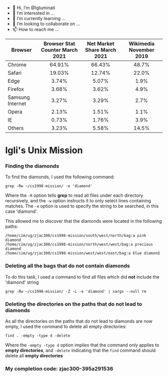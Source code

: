 - 👋 Hi, I’m @Igluminati
- 👀 I’m interested in ...
- 🌱 I’m currently learning ...
- 💞️ I’m looking to collaborate on ...
- 📫 How to reach me ...

<!---
Igluminati/Igluminati is a ✨ special ✨ repository because its `README.md` (this file) appears on your GitHub profile.
You can click the Preview link to take a look at your changes.
--->

| Browser | Browser Stat Counter March 2021 | Net Market Share March 2021 | Wikimedia November 2019 |
| ------- | :-----------------------------: | :-------------------------: | :---------------------: |
| Chrome  | 64.91%                          | 66.43%                      | 48.7%                   |
| Safari  | 19.03%                          | 12.74%                      | 22.0%                   |
| Edge    | 3.74%                           | 5.07%                       | 1.9%                    |
| Firefox | 3.68%                           | 3.62%                       | 4.9%                    |
| Samsung Internet | 3.27%                  | 3.29%                       | 2.7%                    | 
| Opera   | 2.13%                           | 1.51%                       | 1.1%                    |
| IE      | 0.73%                           | 1.76%                       | 3.9%                    |
| Others  | 3.23%                           | 5.58%                       | 14.5%                   |

# Igli's Unix Mission

### Finding the diamonds

To find the diamonds, I used the following command:
```
grep -Rw ~/cs1998-mission/ -e 'diamond'
```
Where the ``-R`` option tells **grep** to read all files under each directory recursively, and the ``-w`` option instructs it to only select lines containing matches. The ``-e`` option is used to specify the string to be searched, in this case 'diamond'.

This allowed me to discover that the diamonds were located in the following paths:
```
/home/cim/ug/zjac300/cs1998-mission/south/west/north/bag:a pink diamond
/home/cim/ug/zjac300/cs1998-mission/north/west/west/bag:a precious diamond
/home/cim/ug/zjac300/cs1998-mission/west/west/east/bag:a blue diamond
```

### Deleting all the bags that do not contain diamonds
To do this task, I used a command to find all files which did **not** include the 'diamond' string 
```
grep -Rw ~/cs1998-mission/ -Z -L -e 'diamond' | xargs --null rm
```
### Deleting the directories on the paths that do not lead to diamonds
As all the directories on the paths that do not lead to diamonds are now empty, I used the command to delete all empty directories:
```
find . -empty -type d -delete
```
Where the ``-empty -type d`` option implies that the command only applies to **empty directories**, and ``-delete`` indicating that the ``find`` command should delete all **empty directories** 

### My completion code: zjac300-395a291536
